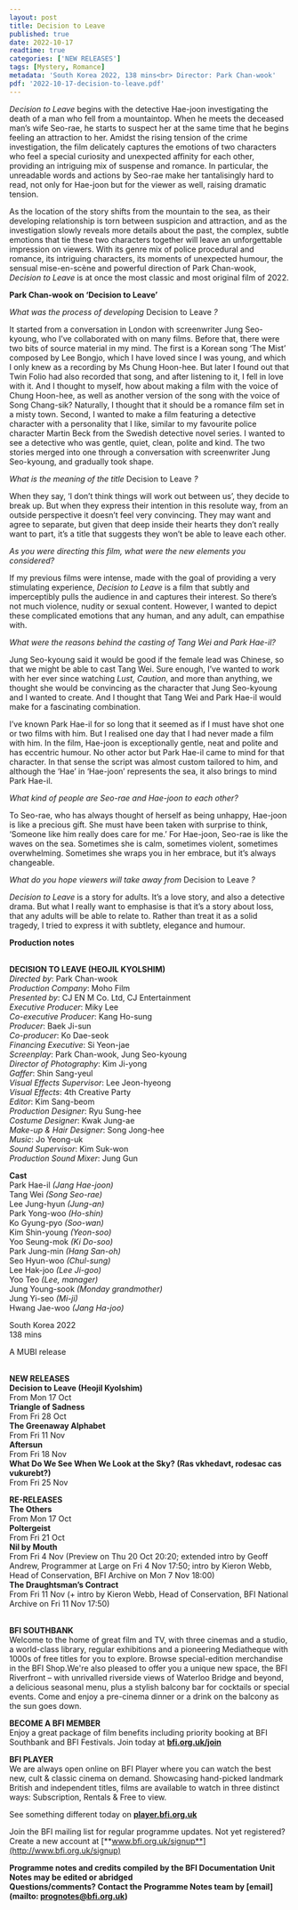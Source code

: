 ```yaml
---
layout: post
title: Decision to Leave
published: true
date: 2022-10-17
readtime: true
categories: ['NEW RELEASES']
tags: [Mystery, Romance]
metadata: 'South Korea 2022, 138 mins<br> Director: Park Chan-wook'
pdf: '2022-10-17-decision-to-leave.pdf'
---
```


_Decision to Leave_ begins with the detective Hae-joon investigating the death of a man who fell from a mountaintop. When he meets the deceased man’s wife Seo-rae, he starts to suspect her at the same time that he begins feeling an attraction to her. Amidst the rising tension of the crime investigation, the film delicately captures the emotions of two characters who feel a special curiosity and unexpected affinity for each other, providing an intriguing mix of suspense and romance. In particular, the unreadable words and actions by Seo-rae make her tantalisingly hard to read, not only for Hae-joon but for the viewer as well, raising dramatic tension.

As the location of the story shifts from the mountain to the sea, as their developing relationship is torn between suspicion and attraction, and as the investigation slowly reveals more details about the past, the complex, subtle emotions that tie these two characters together will leave an unforgettable impression on viewers. With its genre mix of police procedural and romance, its intriguing characters, its moments of unexpected humour, the sensual  mise-en-scène and powerful direction of Park Chan-wook, _Decision to Leave_ is at once the most classic and most original film of 2022.

**Park Chan-wook on ‘Decision to Leave’**

_What was the process of developing_ Decision to Leave _?_

It started from a conversation in London with screenwriter Jung Seo-kyoung, who I’ve collaborated with on many films. Before that, there were two bits of source material in my mind. The first is a Korean song ‘The Mist’ composed by Lee Bongjo, which I have loved since I was young, and which I only knew as a recording by Ms Chung Hoon-hee. But later I found out that Twin Folio had also recorded that song, and after listening to it, I fell in love with it. And I thought to myself, how about making a film with the voice of Chung Hoon-hee, as well as another version of the song with the voice of Song Chang-sik? Naturally, I thought that it should be a romance film set in a misty town. Second, I wanted to make a film featuring a detective character with a personality that I like, similar to my favourite police character Martin Beck from the Swedish detective novel series. I wanted to see a detective who was gentle, quiet, clean, polite and kind. The two stories merged into one through a conversation with screenwriter Jung Seo-kyoung, and gradually took shape.

_What is the meaning of the title_ Decision to Leave _?_

When they say, ‘I don’t think things will work out between us’, they decide to break up. But when they express their intention in this resolute way, from an outside perspective it doesn’t feel very convincing. They may want and agree to separate, but given that deep inside their hearts they don’t really want to part, it’s a title that suggests they won’t be able to leave each other.

_As you were directing this film, what were the new elements you considered?_

If my previous films were intense, made with the goal of providing a very stimulating experience, _Decision to Leave_ is a film that subtly and imperceptibly pulls the audience in and captures their interest. So there’s not much violence, nudity or sexual content. However, I wanted to depict these complicated emotions that any human, and any adult, can empathise with.

_What were the reasons behind the casting of Tang Wei and Park Hae-il?_

Jung Seo-kyoung said it would be good if the female lead was Chinese, so that we might be able to cast Tang Wei. Sure enough, I’ve wanted to work with her ever since watching _Lust, Caution_, and more than anything, we thought she would be convincing as the character that Jung Seo-kyoung and I wanted to create. And I thought that Tang Wei and Park Hae-il would make for a fascinating combination.

I’ve known Park Hae-il for so long that it seemed as if I must have shot one or two films with him. But I realised one day that I had never made a film with him. In the film, Hae-joon is exceptionally gentle, neat and polite and has eccentric humour. No other actor but Park Hae-il came to mind for that character. In that sense the script was almost custom tailored to him, and although the ‘Hae’ in ‘Hae-joon’ represents the sea, it also brings to mind Park Hae-il.

_What kind of people are Seo-rae and Hae-joon to each other?_

To Seo-rae, who has always thought of herself as being unhappy, Hae-joon is like a precious gift. She must have been taken with surprise to think, ‘Someone like him really does care for me.’ For Hae-joon, Seo-rae is like the waves on the sea. Sometimes she is calm, sometimes violent, sometimes overwhelming. Sometimes she wraps you in her embrace, but it’s always changeable.

_What do you hope viewers will take away from_ Decision to Leave _?_

_Decision to Leave_ is a story for adults. It’s a love story, and also a detective drama. But what I really want to emphasise is that it’s a story about loss, that any adults will be able to relate to. Rather than treat it as a solid tragedy, I tried to express it with subtlety, elegance and humour.

**Production notes**
<br><br>

**DECISION TO LEAVE (HEOJIL KYOLSHIM)**  
_Directed by_: Park Chan-wook  
_Production Company_: Moho Film  
_Presented by_: CJ EN M Co. Ltd, CJ Entertainment  
_Executive Producer_: Miky Lee  
_Co-executive Producer_: Kang Ho-sung  
_Producer_: Baek Ji-sun  
_Co-producer_: Ko Dae-seok  
_Financing Executive_: Si Yeon-jae  
_Screenplay_: Park Chan-wook, Jung Seo-kyoung  
_Director of Photography_: Kim Ji-yong  
_Gaffer_: Shin Sang-yeul  
_Visual Effects Supervisor_: Lee Jeon-hyeong  
_Visual Effects_: 4th Creative Party  
_Editor_: Kim Sang-beom  
_Production Designer_: Ryu Sung-hee  
_Costume Designer_: Kwak Jung-ae  
_Make-up & Hair Designer_: Song Jong-hee  
_Music_: Jo Yeong-uk  
_Sound Supervisor_: Kim Suk-won  
_Production Sound Mixer_: Jung Gun

**Cast**  
Park Hae-il _(Jang Hae-joon)_  
Tang Wei _(Song Seo-rae)_  
Lee Jung-hyun _(Jung-an)_  
Park Yong-woo _(Ho-shin)_  
Ko Gyung-pyo _(Soo-wan)_  
Kim Shin-young _(Yeon-soo)_  
Yoo Seung-mok _(Ki Do-soo)_  
Park Jung-min _(Hang San-oh)_  
Seo Hyun-woo _(Chul-sung)_  
Lee Hak-joo _(Lee Ji-goo)_  
Yoo Teo _(Lee, manager)_  
Jung Young-sook _(Monday grandmother)_  
Jung Yi-seo _(Mi-ji)_  
Hwang Jae-woo _(Jang Ha-joo)_

South Korea 2022  
138 mins

A MUBI release
<br><br>

**NEW RELEASES**<br>
**Decision to Leave (Heojil Kyolshim)**<br>
From Mon 17 Oct<br>
**Triangle of Sadness**<br>
From Fri 28 Oct<br>
**The Greenaway Alphabet**<br>
From Fri 11 Nov<br>
**Aftersun**<br>
From Fri 18 Nov<br>
**What Do We See When We Look at the Sky? (Ras vkhedavt, rodesac cas vukurebt?)**<br>
From Fri 25 Nov<br>

**RE-RELEASES**<br>
**The Others**<br>
From Mon 17 Oct<br>
**Poltergeist**<br>
From Fri 21 Oct<br>
**Nil by Mouth**<br>
From Fri 4 Nov (Preview on Thu 20 Oct 20:20; extended intro by Geoff Andrew, Programmer at Large on Fri 4 Nov 17:50; intro by Kieron Webb, Head of Conservation, BFI Archive on Mon 7 Nov 18:00)<br>
**The Draughtsman’s Contract**<br>
From Fri 11 Nov (+ intro by Kieron Webb, Head of Conservation, BFI National Archive on Fri 11 Nov 17:50)<br>
<br>

**BFI SOUTHBANK**  
Welcome to the home of great film and TV, with three cinemas and a studio, a world-class library, regular exhibitions and a pioneering Mediatheque with 1000s of free titles for you to explore. Browse special-edition merchandise in the BFI Shop.We&#39;re also pleased to offer you a unique new space, the BFI Riverfront – with unrivalled riverside views of Waterloo Bridge and beyond, a delicious seasonal menu, plus a stylish balcony bar for cocktails or special events. Come and enjoy a pre-cinema dinner or a drink on the balcony as the sun goes down.  

**BECOME A BFI MEMBER**  
Enjoy a great package of film benefits including priority booking at BFI Southbank and BFI Festivals. Join today at [**bfi.org.uk/join**](http://www.bfi.org.uk/join)  

**BFI PLAYER**  
 We are always open online on BFI Player where you can watch the best new, cult &amp; classic cinema on demand. Showcasing hand-picked landmark British and independent titles, films are available to watch in three distinct ways: Subscription, Rentals &amp; Free to view.  

See something different today on [**player.bfi.org.uk**](https://player.bfi.org.uk)  

Join the BFI mailing list for regular programme updates. Not yet registered? Create a new account at [**www.bfi.org.uk/signup**](http://www.bfi.org.uk/signup)

**Programme notes and credits compiled by the BFI Documentation Unit  
Notes may be edited or abridged  
Questions/comments? Contact the Programme Notes team by [email](mailto: prognotes@bfi.org.uk)**


<!--stackedit_data:
eyJoaXN0b3J5IjpbLTkyMjM2MDU0M119
-->
